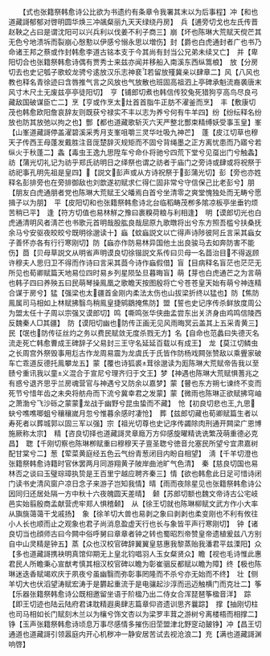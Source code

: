<!-- { "loadSidebar": true } -->
　　【式也张籍祭韩愈诗公比欲为书遗约有条章令我署其末以为后事程】冲【和也道藏謌郁郁对啓明圆华焕三冲飊粲丽九天天绿绕丹房】　兵【逋旁切戈也左氏传晋赵鞅之占曰是谓沈阳可以兴兵利以伐姜不利子商三】崩【坏也陈琳大荒赋天傥芒其无色兮地溃坼而裂崩心慇懃以伊感兮愵永思以増伤】封【爵也白虎通封者广也书乃命诸王邦之蔡或作封韩愈李道古铭本支于今其尚有封当公兄弟未续又亡】　并【卑阳切合也张籍祭韩愈诗偶有贾秀士来兹亦闻并移船入南溪东西纵篙桹】　放【分房切去也史记瓠子歌蛟龙骋兮逺放汉乐志神裵若留放殣冀亲以肆章二】风【八风也教也释名青徐迹曰含唇推气言之风放也气放散也班固高祖泗上亭碑承魁流裔袭唐末风寸木尺土无废兹亭亭徒阳切】　亨【铺郎切煮也韩信传狡兔死猎狗亨高鸟尽良弓藏敌国破谋臣亡二】烹【亨或作烹太灶首首脂牛正肪不濯釜而烹】　丰【敷康切茂也韩愈欧阳詹哀辞友则既获兮禄实不丰以志为养兮何有牛羊四】纷【纷纭释名纷放也防其放弛以拘之也】酆【都也道藏歌斩灭六天严整北酆束精缚妖受事玉皇】峯【山峯道藏謌停盖濯碧溪采秀月支峯咀嚼三灵华吐吸九神芒】　蓬【皮江切草也穆天子传西王母蓬发戴胜注音厐楚辞灭规矩而不固兮背绳墨之正方离忧患而乃寤兮若纵火于秋蓬二】螽【毒虫王逸九思陞车兮命仆将驰兮四荒下堂兮见虿出门兮触螽】　祊【蒲光切礼记为祊乎郑氏祊明日之绎祭也谓之祊者于庙门之旁诗或肆或将祝祭于祊祀事孔明先祖是皇四】【説文彭声或从方诗祝祭于彭蒲光切】彭【旁也亦姓释名彭排旁也在旁排御敌也刘歆遂初赋求仁得仁固非常兮守信保己比老彭兮】朋【朋友白虎通朋者党也陈琳大荒赋王父皤焉白首兮坐清零之爽堂愧独处而无畴兮愿揖子以为朋】　平【皮阳切和也张籍祭韩愈诗北台临稻畴茂栁多隂凉板亭坐垂钓烦苦稍已平】　逢【符方切值也易林觧之豫曰裹糗荷粮与利相逢】　明【谟郎切光也白虎通清明风者淸芒也书歌元首明哉股肱良哉屈原九歌暾将出兮东方照吾槛兮扶桑抚余马兮安驱夜皎皎兮既明徐邈读十】蝱【蚊蝱説文以亡得声诗陟彼阿丘言采其蝱女子善怀亦各有行行寒刚切】防【蝱亦作防易林异国他土出良骏马去如奔防害不能伤】莔【贝母草説文从明省声明谟良切徐锴説文系传曰贝母一名莔治目不得返顾许穆夫人思归卫不得而作诗曰言采其莔今诗作蝱假借】盲【目病释名盲茫也茫茫无所见也荀卿赋篇天地易位四时易乡列星陨坠旦暮晦盲】萌【芽也白虎通芒之为言萌也韩子四曰养殃五曰民萌琴操鳯凰之歌瞻天按图殷将亡兮苍苍皇天始有萌兮神连精合谋于房兮】猛【强梁也太疆首金刚内柔法太伤也山拔梁折终以猛也】防【焦防鳯属司马相如上林赋拂翳鸟稍鳯皇捷鹓鶵掩焦防】盟【誓也史记序传杀鲜放度周公为盟太任十子周以宗强又谟郎切】鸣【嘶鸣张华侠曲孟尝东出关济身由鸡鸣信陵西反魏秦人□其疆】　防【谟阳切幽也防传正画无见风雨晦冥云盖其上五采青黄三】民【氓也防传征丝灼之务以费民赋敛无度杀戮无方】名【自命也范蠡曰失德灭名流走死亡韩愈曹成王碑辞子父易封三王守名延延百载以有成王】　龙【莫江切鳞虫之长周宫外祭毁事用尨古作龙周易震为龙虞氏于氏皆作防杨戏闗张赞敌以乘舋家破车亡乖道反德托鳯攀龙五】蒙【覆也诗狐裘茸徐邈读为厖陈琳大荒赋帝告我以至赜兮重讯我以童义混合于宣尼兮理齐归于文王】梦【神遇也陈琳大荒赋惧蓍兆之有惑兮退齐思乎兰房魂营官与神遇兮又防余以嘉梦】蒙【瞽也东方朔七谏终不变而死节兮惜年齿之未央将舫舟而下流兮冀幸君之发蒙】蒙【微雨也陈琳正欲赋拂穹岫之萧渤兮飞沙砾之蒙蒙龙战于幽野兮昆虫蛰而不藏】　怆【初良切悲也王九思蚗兮噍噍唧蛆兮穰穰嵗月忽兮惟暮余感时凄怆】　葬【兹郎切藏也荀卿赋篇生者以寿死者以葬城郭以固三军以强】宗【祖光切尊也史记序传蠲除肉刑通开闗梁广恩博施厥称太宗】　精【咨良切择也道藏謌灵章廕万方仰感旋曜精诜诜繁茂萌重德必克昌】　聦【千刚切察也陈琳栁赋重曰穆穆天子亶圣聦兮徳音允塞民所望兮宜肃嘉树配甘棠兮二】葱【荤菜黄庭经五色云气纷青葱闭目内盼自相望】　淸【千羊切澄也张籍祭韩愈诗籍时官休罢两月同游翔黄子陂岸曲池旷气色清】　秦【慈良切国也易林否之谈曰玉璧琮璋执贽是王百里宁越应聘齐秦三】情【欲也韩愈此日足可惜诗闭门读书史清风窗户凉日念子来游子岂知我情】晴【雨而夜除星见也张籍祭韩愈诗公因同归还居处隔一方中秋十六夜魄圆天差晴】　颡【苏郎切额也魏文帝诗古公宅岐邑实始翦殷商孟献营虎牢郑人惧稽颡】　从【徐王切就也陈琳柳赋文武方作小大率从旟旐蔼蔼干戈戚扬】　象【徐羊切大兽也易剥之象曰剥剥也柔变刚也不利有攸往小人长也顺而止之观象也君子尚消息盈虚天行也长与象皆平声行寒刚切】　钟【诸良切当也顔师古曰今闗中俗呼舅曰章章者钟之转也蜀昭烈帝赞皇帝遗植爰兹八方别自中山灵精是钟五】蒸【众也汉校官碑辞翼翼皇慈惠我黎蒸贻我潘君平兹溧阳】众【多也道藏謌携袂明真馆仰期无上皇北钧唱羽人玉女粲贤众】瞻【视也毛诗惟此惠君民人所瞻秉心宣猷考慎其相汉校官碑以瞻为彰崔骃反都赋以瞻为障】终【极也陈琳迷迭香赋竭欢庆于夙夜兮虽幽翳而弥彰事罔隆而不杀兮亦无始而不终】　壮【侧羊切大也伏滔望涛赋宏涛于是欝起重流于是电骧起沙淳而迅迈触横门而克壮二】筝【乐器张籍祭韩愈诗公既相邀留坐语于阶楹乃出二侍女合浑琵琶筝楹音洋】　踪【即王切迹也陆云陆府君诔耽精遐奥肆志篇章仰咨遗训思齐曩踪】　撑【抽刚切柱也司马相如长门赋刻木兰以为欀兮饰文杏以为梁罗丰茸之游树兮离楼梧而相撑二】铮【玉声张籍祭韩愈诗顷息万事尽感情多摧伤旧茔盟津北野窆动皷铮】冲【昌王切通道也道藏謌引领嚣庭内开心机秽冲一静安居苦试去视沧浪二】充【满也道藏謌渊响啓】
